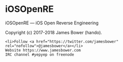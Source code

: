 # iOSOpenRE
iOSOpenRE — iOS Open Reverse Engineering

Copyright (c) 2017-2018 James Bower (hando).

    <li>Follow <a href="https://twitter.com/jamesbower" rel="nofollow">@jamesbower</a></li>
    Website https://www.jamesbower.com
    IRC channel #yepyep on freenode
    
